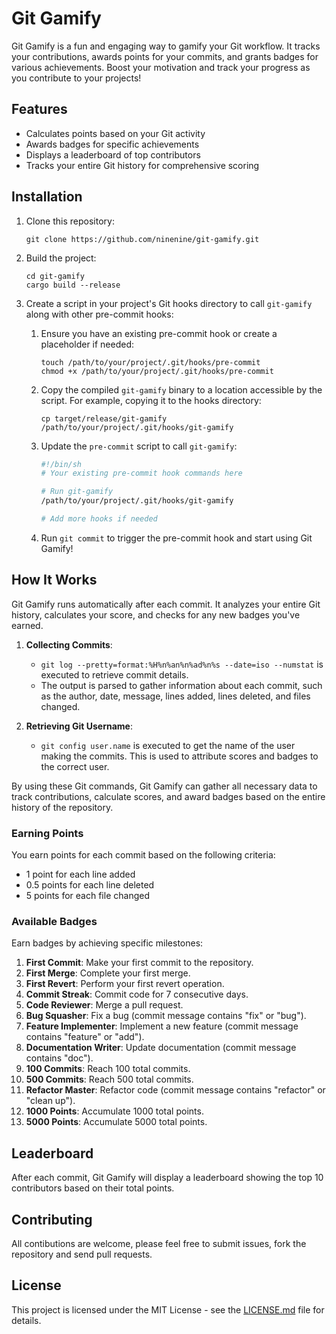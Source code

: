 # Git Gamify

Git Gamify is a fun and engaging way to gamify your Git workflow. It tracks your contributions, awards points for your commits, and grants badges for various achievements. Boost your motivation and track your progress as you contribute to your projects!

## Features

- Calculates points based on your Git activity
- Awards badges for specific achievements
- Displays a leaderboard of top contributors
- Tracks your entire Git history for comprehensive scoring

## Installation

1. Clone this repository:

   ```
   git clone https://github.com/ninenine/git-gamify.git
   ```

2. Build the project:

   ```
   cd git-gamify
   cargo build --release
   ```

3. Create a script in your project's Git hooks directory to call `git-gamify` along with other pre-commit hooks:

   1. Ensure you have an existing pre-commit hook or create a placeholder if needed:

      ```
      touch /path/to/your/project/.git/hooks/pre-commit
      chmod +x /path/to/your/project/.git/hooks/pre-commit
      ```

   2. Copy the compiled `git-gamify` binary to a location accessible by the script. For example, copying it to the hooks directory:

      ```
      cp target/release/git-gamify /path/to/your/project/.git/hooks/git-gamify
      ```

   3. Update the `pre-commit` script to call `git-gamify`:

      ```sh
      #!/bin/sh
      # Your existing pre-commit hook commands here

      # Run git-gamify
      /path/to/your/project/.git/hooks/git-gamify

      # Add more hooks if needed
      ```

   4. Run `git commit` to trigger the pre-commit hook and start using Git Gamify!

## How It Works

Git Gamify runs automatically after each commit. It analyzes your entire Git history, calculates your score, and checks for any new badges you've earned.

1. **Collecting Commits**:

   - `git log --pretty=format:%H%n%an%n%ad%n%s --date=iso --numstat` is executed to retrieve commit details.
   - The output is parsed to gather information about each commit, such as the author, date, message, lines added, lines deleted, and files changed.

2. **Retrieving Git Username**:
   - `git config user.name` is executed to get the name of the user making the commits. This is used to attribute scores and badges to the correct user.

By using these Git commands, Git Gamify can gather all necessary data to track contributions, calculate scores, and award badges based on the entire history of the repository.

### Earning Points

You earn points for each commit based on the following criteria:

- 1 point for each line added
- 0.5 points for each line deleted
- 5 points for each file changed

### Available Badges

Earn badges by achieving specific milestones:

1. **First Commit**: Make your first commit to the repository.
2. **First Merge**: Complete your first merge.
3. **First Revert**: Perform your first revert operation.
4. **Commit Streak**: Commit code for 7 consecutive days.
5. **Code Reviewer**: Merge a pull request.
6. **Bug Squasher**: Fix a bug (commit message contains "fix" or "bug").
7. **Feature Implementer**: Implement a new feature (commit message contains "feature" or "add").
8. **Documentation Writer**: Update documentation (commit message contains "doc").
9. **100 Commits**: Reach 100 total commits.
10. **500 Commits**: Reach 500 total commits.
11. **Refactor Master**: Refactor code (commit message contains "refactor" or "clean up").
12. **1000 Points**: Accumulate 1000 total points.
13. **5000 Points**: Accumulate 5000 total points.

## Leaderboard

After each commit, Git Gamify will display a leaderboard showing the top 10 contributors based on their total points.

## Contributing

All contibutions are welcome, please feel free to submit issues, fork the repository and send pull requests.

## License

This project is licensed under the MIT License - see the [LICENSE.md](LICENSE.md) file for details.
